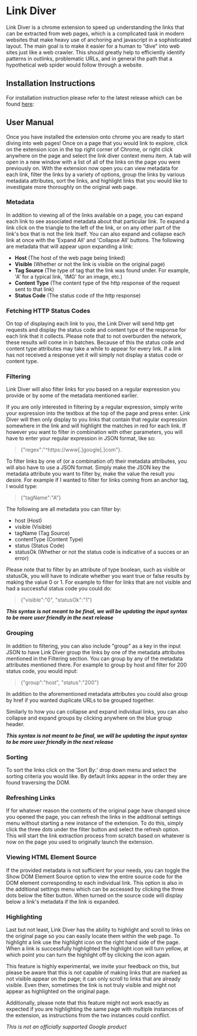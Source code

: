 # Link Diver
 
Link Diver is a chrome extension to speed up understanding the links that can be extracted from web pages, which is a complicated task in modern websites that make heavy use of anchoring and javascript in a sophisticated layout. The main goal is to make it easier for a human to “dive” into web sites just like a web crawler. This should greatly help to efficiently identify patterns in outlinks, problematic URLs, and in general the path that a hypothetical web spider would follow through a website.
 
## Installation Instructions
 
For installation instruction please refer to the latest release which can be found [here](https://github.com/google/link-diver/releases):
 
## User Manual
 
Once you have installed the extension onto chrome you are ready to start diving into web pages! Once on a page that you would link to explore, click on the extension icon in the top right corner of Chrome, or right click anywhere on the page and select the link diver context menu item. A tab will open in a new window with a list of all of the links on the page you were previously on. With the extension now open you can view metadata for each link, filter the links by a variety of options, group the links by various metadata attributes, sort the links, and highlight links that you would like to investigate more thoroughly on the original web page.
 
### Metadata
 
In addition to viewing all of the links available on a page, you can expand each link to see associated metadata about that particular link. To expand a link click on the triangle to the left of the link, or on any other part of the link's box that is not the link itself. You can also expand and collapse each link at once with the 'Expand All' and 'Collapse All' buttons. The following are metadata that will appear upon expanding a link:
 
- **Host** (The host of the web page being linked)
- **Visible** (Whether or not the link is visible on the original page)
- **Tag Source** (The type of tag that the link was found under. For example, 'A' for a typical link, 'IMG' for an image, etc.)
- **Content Type** (The content type of the http response of the request sent to that link)
- **Status Code** (The status code of the http response)
 
### Fetching HTTP Status Codes
 
On top of displaying each link to you, the Link Diver will send http get requests and display the status code and content type of the response for each link that it collects. Please note that to not overburden the network, these results will come in in batches. Because of this the status code and content type attributes may take a while to appear for every link. If a link has not received a response yet it will simply not display a status code or content type.
 
### Filtering
 
Link Diver will also filter links for you based on a regular expression you provide or by some of the metadata mentioned earlier.
 
If you are only interested in filtering by a regular expression, simply write your expression into the textbox at the top of the page and press enter. Link Diver will then only display to you links that contain that regular expression somewhere in the link and will highlight the matches in red for each link. If however you want to filter in combination with other parameters, you will have to enter your regular expression in JSON format, like so:
> {"regex":"^https://www[.]google[.]com"}.
 
To filter links by one of (or a combination of) their metadata attributes, you will also have to use a JSON format. Simply make the JSON key the metadata attribute you want to filter by, make the value the result you desire. For example if I wanted to filter for links coming from an anchor tag, I would type:
> {"tagName":"A"}
 
The following are all metadata you can filter by:
 
- host (Host)
- visible (Visible)
- tagName (Tag Source)
- contentType (Content Type)
- status (Status Code)
- statusOk (Whether or not the status code is indicative of a succes or an error)
 
Please note that to filter by an attribute of type boolean, such as visible or statusOk, you will have to indicate whether you want true or false results by making the value 0 or 1. For example to filter for links that are not visible and had a successful status code you could do:
> {"visible":"0", "statusOk":"1"}

***This syntax is not meant to be final, we will be updating the input syntax to be more user friendly in the next release***
 
### Grouping
 
In addition to filtering, you can also include "group" as a key in the input JSON to have Link Diver group the links by one of the metadata attributes mentioned in the Filtering section. You can group by any of the metadata attributes mentioned there. For example to group by host and filter for 200 status code, you would input:
> {"group":"host", "status":"200"}
 
In addition to the aforementioned metadata attributes you could also group by href if you wanted duplicate URLs to be grouped together.
 
Similarly to how you can collapse and expand individual links, you can also collapse and expand groups by clicking anywhere on the blue group header.

***This syntax is not meant to be final, we will be updating the input syntax to be more user friendly in the next release***
 
### Sorting
 
To sort the links click on the 'Sort By:' drop down menu and select the sorting criteria you would like. By default links appear in the order they are found traversing the DOM.
 
### Refreshing Links
 
If for whatever reason the contents of the original page have changed since you opened the page, you can refresh the links in the additional settings menu without starting a new instance of the extension. To do this, simply click the three dots under the filter button and select the refresh option. This will start the link extraction process from scratch based on whatever is now on the page you used to originally launch the extension.
 
### Viewing HTML Element Source
 
If the provided metadata is not sufficient for your needs, you can toggle the Show DOM Element Source option to view the entire source code for the DOM element corresponding to each individual link. This option is also in the additional settings menu which can be accessed by clicking the three dots below the filter button. When turned on the source code will display below a link's metadata if the link is expanded.
 
### Highlighting
 
Last but not least, Link Diver has the ability to highlight and scroll to links on the original page so you can easily locate them within the web page. To highlight a link use the highlight icon on the right hand side of the page. When a link is successfully highlighted the highlight icon will turn yellow, at which point you can turn the highlight off by clicking the icon again.
 
This feature is highly experimental, we invite your feedback on this, but please be aware that this is not capable of making links that are marked as not visible appear on the page; it can only scroll to links that are already visible. Even then, sometimes the link is not truly visible and might not appear as highlighted on the original page.
 
Additionally, please note that this feature might not work exactly as expected if you are highlighting the same page with multiple instances of the extension, as instructions from the two instances could conflict.

*This is not an officially supported Google product*
 